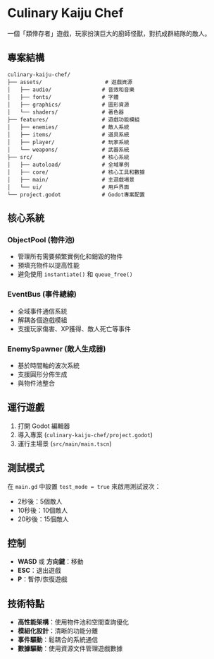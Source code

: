 # Culinary Kaiju Chef

一個「類倖存者」遊戲，玩家扮演巨大的廚師怪獸，對抗成群結隊的敵人。

## 專案結構

```
culinary-kaiju-chef/
├── assets/                    # 遊戲資源
│   ├── audio/                # 音效和音樂
│   ├── fonts/                # 字體
│   ├── graphics/             # 圖形資源
│   └── shaders/              # 著色器
├── features/                 # 遊戲功能模組
│   ├── enemies/              # 敵人系統
│   ├── items/                # 道具系統
│   ├── player/               # 玩家系統
│   └── weapons/              # 武器系統
├── src/                      # 核心系統
│   ├── autoload/             # 全域單例
│   ├── core/                 # 核心工具和數據
│   ├── main/                 # 主遊戲場景
│   └── ui/                   # 用戶界面
└── project.godot             # Godot專案配置
```

## 核心系統

### ObjectPool (物件池)
- 管理所有需要頻繁實例化和銷毀的物件
- 預填充物件以提高性能
- 避免使用 `instantiate()` 和 `queue_free()`

### EventBus (事件總線)
- 全域事件通信系統
- 解耦各個遊戲模組
- 支援玩家傷害、XP獲得、敵人死亡等事件

### EnemySpawner (敵人生成器)
- 基於時間軸的波次系統
- 支援圓形分佈生成
- 與物件池整合

## 運行遊戲

1. 打開 Godot 編輯器
2. 導入專案 (`culinary-kaiju-chef/project.godot`)
3. 運行主場景 (`src/main/main.tscn`)

## 測試模式

在 `main.gd` 中設置 `test_mode = true` 來啟用測試波次：
- 2秒後：5個敵人
- 10秒後：10個敵人
- 20秒後：15個敵人

## 控制

- **WASD** 或 **方向鍵**：移動
- **ESC**：退出遊戲
- **P**：暫停/恢復遊戲

## 技術特點

- **高性能架構**：使用物件池和空間查詢優化
- **模組化設計**：清晰的功能分離
- **事件驅動**：鬆耦合的系統通信
- **數據驅動**：使用資源文件管理遊戲數據
